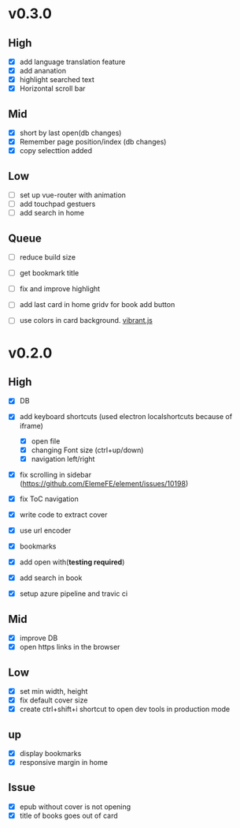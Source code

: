 # v0.3.0

## High
- [x] add language translation feature
- [x] add ananation 
- [x] highlight searched text 
- [x] Horizontal scroll bar 

## Mid
- [x] short by last open(db changes)
- [x] Remember page position/index (db changes)
- [x] copy selecttion added

## Low
- [ ] set up vue-router with animation
- [ ] add touchpad gestuers
- [ ] add search in home

## Queue
- [ ] reduce build size
- [ ] get bookmark title 
- [ ] fix and improve highlight
- [ ] add last card in home gridv for book add button 
- [ ] use colors in card background. [vibrant.js](https://jariz.github.io/vibrant.js/)


# v0.2.0

## High

- [x] DB
- [x] add keyboard shortcuts (used electron localshortcuts because of iframe)
  - [x] open file
  - [x] changing Font size (ctrl+up/down)
  - [x] navigation left/right
- [x] fix scrolling in sidebar (https://github.com/ElemeFE/element/issues/10198)
- [x] fix ToC navigation
- [x] write code to extract cover
- [x] use url encoder
- [x] bookmarks
- [x] add open with(**testing required**)
- [x] add search in book
- [x] setup azure pipeline and travic ci


## Mid

- [x] improve DB
- [x] open https links in the browser

## Low

- [x] set min width, height
- [x] fix default cover size
- [x] create ctrl+shift+i shortcut to open dev tools in production mode

## up

- [x] display bookmarks
- [x] responsive margin in home

## Issue

- [x] epub without cover is not opening
- [x] title of books goes out of card

